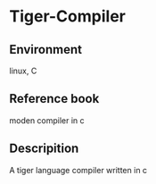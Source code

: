 # Tiger-Compiler
## Environment
linux, C
## Reference book
moden compiler in c
## Descripition
A tiger language compiler written in c
